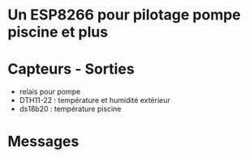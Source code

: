 # Un ESP8266 pour pilotage pompe piscine et plus

#  Capteurs - Sorties

- relais pour pompe
- DTH11-22 : température et humidité extérieur
- ds18b20 : température piscine

# Messages

